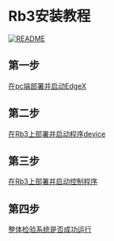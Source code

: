 # **Rb3安装教程**

[![README](https://img.shields.io/badge/English-brightgreen)](README.md)

## **第一步**

[在pc端部署并启动EdgeX](./Install_EdgeX_CN.md)


## **第二步**

[在Rb3上部署并启动程序device](./Run_Device_CN.md)

## **第三步**

[在Rb3上部署并启动控制程序](./Initiate_Robot_CN.md)

## **第四步**

[整体检验系统是否成功运行](./System_Check_CN.md)



